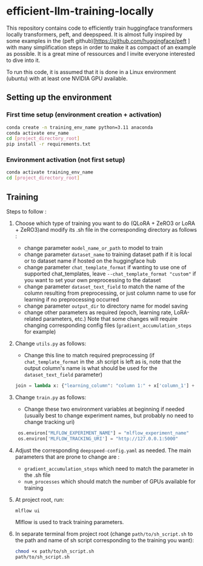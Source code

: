 # efficient-llm-training-locally
This repository contains code to efficiently train huggingface transformers locally transformers, peft, and deepspeed. 
It is almost fully inspired by some examples in the (peft github)[https://github.com/huggingface/peft ]  with many simplification steps in order to make it as compact of an example as possible.
It is a great mine of ressources and I invite everyone interested to dive into it. 

To run this code, it is assumed that it is done in a Linux environment (ubuntu) with at least one NVIDIA GPU available.

## Setting up the environment
### First time setup (environment creation + activation)
```bash
conda create -n training_env_name python=3.11 anaconda
conda activate env_name 
cd [project_directory_root]
pip install -r requirements.txt
```

### Environment activation (not first setup)
```bash
conda activate training_env_name 
cd [project_directory_root]
```

## Training

Steps to follow :
1. Choose which type of training you want to do (QLoRA + ZeRO3 or LoRA + ZeRO3)and modify its .sh file in the corresponding directory as follows :
    - change parameter `model_name_or_path` to model to train
    - change parameter `dataset_name` to training dataset path if it is local or to dataset name if hosted on the huggingface hub
    - change parameter `chat_template_format` if wanting to use one of supported chat_templates, leave `--chat_template_format "custom"` if you want to set your own preprocessing to the dataset
    - change parameter `dataset_text_field` to match the name of the column resulting from preprocessing, or just column name to use for learning if no preprocessing occurred
    - change parameter `output_dir` to directory name for model saving
    - change other parameters as required (epoch, learning rate, LoRA-related parameters, etc.) Note that some changes will require changing corresponding config files (`gradient_accumulation_steps` for example)
2. Change `utils.py` as follows:
    -  Change this line to match required preprocessing (if `chat_template_format` in the .sh script is left as is, note that the output column's name is what should be used for the `dataset_text_field` parameter)
   ```python
   join = lambda x: {"learning_column": "column 1:" + x['column_1'] + "\n\n column 2: " + x["column_2"]}
   ```
3. Change `train.py` as follows:
    - Change these two environment variables at beginning if needed (usually best to change experiment names, but probably no need to change tracking uri)
   ```python 
    os.environ["MLFLOW_EXPERIMENT_NAME"] = "mlflow_experiment_name"
    os.environ['MLFLOW_TRACKING_URI'] = "http://127.0.0.1:5000"
   ```
4. Adjust the corresponding `deepspeed-config.yaml` as needed. The main parameters that are prone to change are : 
    - `gradient_accumulation_steps` which need to match the parameter in the .sh file
    - `num_processes` which should match the number of GPUs available for training
   
5. At project root, run:
   ```bash
   mlflow ui
   ```
   Mlflow is used to track training parameters. 

6. In separate terminal from project root (change `path/to/sh_script.sh` to the path and name of sh script corresponding to the training you want):
   ```bash
   chmod +x path/to/sh_script.sh
   path/to/sh_script.sh
   ```
